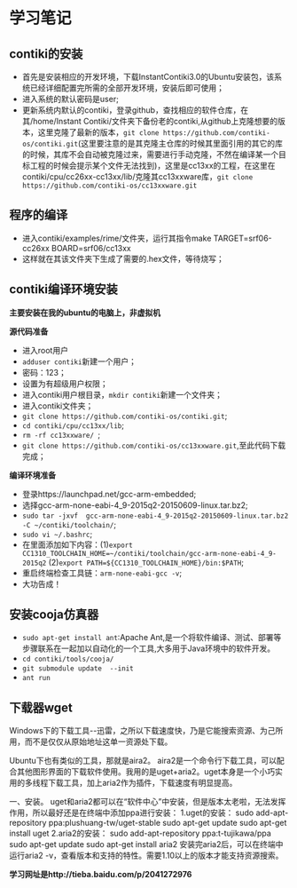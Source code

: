 # 学习笔记 #

## contiki的安装 ##

- 首先是安装相应的开发环境，下载InstantContiki3.0的Ubuntu安装包，该系统已经详细配置完所需的全部开发环境，安装后即可使用；
- 进入系统的默认密码是user;
- 更新系统内默认的contiki，登录github，查找相应的软件仓库，在其/home/Instant Contiki/文件夹下备份老的contiki,从github上克隆想要的版本，这里克隆了最新的版本，`git clone https://github.com/contiki-os/contiki.git`(这里要注意的是其克隆主仓库的时候其里面引用的其它的库的时候，其库不会自动被克隆过来，需要进行手动克隆，不然在编译某一个目标工程的时候会提示某个文件无法找到)，这里是cc13xx的工程，在这里在contiki/cpu/cc26xx-cc13xx/lib/克隆其cc13xxware库，`git clone https://github.com/contiki-os/cc13xxware.git `


## 程序的编译 ##

- 进入contiki/examples/rime/文件夹，运行其指令make TARGET=srf06-cc26xx  BOARD=srf06/cc13xx
- 这样就在其该文件夹下生成了需要的.hex文件，等待烧写；




## contiki编译环境安装 ##

**主要安装在我的ubuntu的电脑上，非虚拟机**

**源代码准备**

- 进入root用户
- `adduser contiki`新建一个用户；
- 密码：123；
- 设置为有超级用户权限；
- 进入contiki用户根目录，`mkdir contiki`新建一个文件夹；
- 进入contiki文件夹；
- `git clone https://github.com/contiki-os/contiki.git`;
- `cd contiki/cpu/cc13xx/lib`;
- `rm -rf cc13xxware/ `;
- `git clone https://github.com/contiki-os/cc13xxware.git`,至此代码下载完成；

**编译环境准备**

- 登录https://launchpad.net/gcc-arm-embedded;
- 选择gcc-arm-none-eabi-4_9-2015q2-20150609-linux.tar.bz2;
- `sudo tar -jxvf  gcc-arm-none-eabi-4_9-2015q2-20150609-linux.tar.bz2  -C ~/contiki/toolchain/`;
- `sudo vi ~/.bashrc`;
- 在里面添加如下内容：(1)`export CC1310_TOOLCHAIN_HOME=~/contiki/toolchain/gcc-arm-none-eabi-4_9-2015q2`  (2)`export PATH=${CC1310_TOOLCHAIN_HOME}/bin:$PATH`;
- 重启终端检查工具链：`arm-none-eabi-gcc -v`;
- 大功告成！

## 安装cooja仿真器 ##

- `sudo apt-get install ant`:Apache Ant,是一个将软件编译、测试、部署等步骤联系在一起加以自动化的一个工具,大多用于Java环境中的软件开发。
- `cd contiki/tools/cooja/`
- `git submodule update  --init`
- `ant run`


## 下载器wget ##
Windows下的下载工具--迅雷，之所以下载速度快，乃是它能搜索资源、为己所用，而不是仅仅从原始地址这单一资源处下载。

Ubuntu下也有类似的工具，那就是aira2。
aira2是一个命令行下载工具，可以配合其他图形界面的下载软件使用。我用的是uget+aria2。uget本身是一个小巧实用的多线程下载工具，加上aria2作为插件，下载速度有明显提高。

一、安装。
uget和aria2都可以在“软件中心”中安装，但是版本太老啦，无法发挥作用，所以最好还是在终端中添加ppa进行安装：
1.uget的安装：
sudo add-apt-repository ppa:plushuang-tw/uget-stable
sudo apt-get update
sudo apt-get install uget
2.aria2的安装：
sudo add-apt-repository ppa:t-tujikawa/ppa
sudo apt-get update
sudo apt-get install aria2
安装完aria2后，可以在终端中运行aria2 -v，查看版本和支持的特性。需要1.10以上的版本才能支持资源搜索。


**学习网址是http://tieba.baidu.com/p/2041272976**